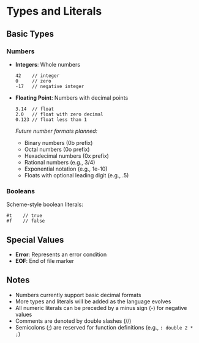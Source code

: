 # Types and Literals

## Basic Types

### Numbers
- **Integers**: Whole numbers
  ```
  42    // integer
  0     // zero
  -17   // negative integer
  ```
  
- **Floating Point**: Numbers with decimal points
  ```
  3.14  // float
  2.0   // float with zero decimal
  0.123 // float less than 1
  ```

  *Future number formats planned:*
  - Binary numbers (0b prefix)
  - Octal numbers (0o prefix)
  - Hexadecimal numbers (0x prefix)
  - Rational numbers (e.g., 3/4)
  - Exponential notation (e.g., 1e-10)
  - Floats with optional leading digit (e.g., .5)

### Booleans
Scheme-style boolean literals:
```
#t    // true
#f    // false
```

## Special Values
- **Error**: Represents an error condition
- **EOF**: End of file marker

## Notes
- Numbers currently support basic decimal formats
- More types and literals will be added as the language evolves
- All numeric literals can be preceded by a minus sign (-) for negative values
- Comments are denoted by double slashes (//)
- Semicolons (;) are reserved for function definitions (e.g., `: double 2 * ;`)
